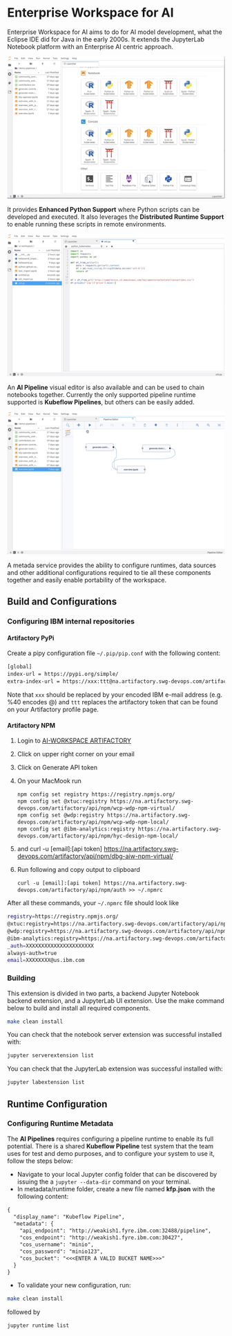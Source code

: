 # Enterprise Workspace for AI

Enterprise Workspace for AI aims to do for AI model development, what the
Eclipse IDE did for Java in the early 2000s. It extends the JupyterLab Notebook
platform with an Enterprise AI centric approach.

![Enterprise Workspace for AI](docs/source/images/ai-workspaces.png)

It provides **Enhanced Python Support** where Python scripts can be developed and
executed. It also leverages the **Distributed Runtime Support** to enable running
these scripts in remote environments.

![Enhanced Python Support](docs/source/images/python-runner.png)

An **AI Pipeline** visual editor is also available and can be used to chain notebooks
together. Currently the only supported pipeline runtime supported is **Kubeflow Pipelines**,
but others can be easily added.

![Pipeline Editor](docs/source/images/pipeline-editor.png)

A metada service provides the ability to configure runtimes, data sources and other
additional configurations required to tie all these components together and easily
enable portability of the workspace.

## Build and Configurations

### Configuring IBM internal repositories

#### Artifactory PyPi

Create a pipy configuration file ```~/.pip/pip.conf``` with the following content:

```bash
[global]
index-url = https://pypi.org/simple/
extra-index-url = https://xxx:ttt@na.artifactory.swg-devops.com/artifactory/api/pypi/dbg-aiworkspace-team-pypi-local/simple
```

Note that ```xxx``` should be replaced by your encoded IBM e-mail address (e.g. %40 encodes @) and
```ttt``` replaces the artifactory token that can be found on your Artifactory profile page.

#### Artifactory NPM

1. Login to
        [AI-WORKSPACE ARTIFACTORY](https://na.artifactory.swg-devops.com/artifactory/webapp/#/home)
2. Click on upper right corner on your email
3. Click on Generate API token
4. On your MacMook run  

       npm config set registry https://registry.npmjs.org/
       npm config set @xtuc:registry https://na.artifactory.swg-devops.com/artifactory/api/npm/wcp-wdp-npm-virtual/
       npm config set @wdp:registry https://na.artifactory.swg-devops.com/artifactory/api/npm/wcp-wdp-npm-local/
       npm config set @ibm-analytics:registry https://na.artifactory.swg-devops.com/artifactory/api/npm/hyc-design-npm-local/
5. and
       curl -u [email]:[api token] https://na.artifactory.swg-devops.com/artifactory/api/npm/dbg-aiw-npm-virtual/
6. Run following and copy output to clipboard

       curl -u [email]:[api token] https://na.artifactory.swg-devops.com/artifactory/api/npm/auth >> ~/.npmrc

After all these commands, your ```~/.npmrc``` file should look like

```bash
registry=https://registry.npmjs.org/
@xtuc:registry=https://na.artifactory.swg-devops.com/artifactory/api/npm/wcp-wdp-npm-virtual/
@wdp:registry=https://na.artifactory.swg-devops.com/artifactory/api/npm/wcp-wdp-npm-local/
@ibm-analytics:registry=https://na.artifactory.swg-devops.com/artifactory/api/npm/hyc-design-npm-local/
_auth=XXXXXXXXXXXXXXXXXXXXXX
always-auth=true
email=XXXXXXXX@us.ibm.com
```

### Building

This extension is divided in two parts, a backend Jupyter Notebook backend extension,
and a JupyterLab UI extension. Use the make command below to build and install all 
required components. 

```bash
make clean install
```

You can check that the notebook server extension was successful installed with:
```bash
jupyter serverextension list
```

You can check that the JupyterLab extension was successful installed with:
```bash
jupyter labextension list
```

## Runtime Configuration

### Configuring Runtime Metadata

The **AI Pipelines** requires configuring a pipeline runtime to enable its full potential.
There is a shared **Kubeflow Pipeline** test system that the team uses for test and demo
purposes, and to configure your system to use it, follow the steps below:

- Navigate to your local Jupyter config folder that can be discovered by issuing the a ```jupyter --data-dir```
command on your terminal.
- In metadata/runtime folder, create a new file named **kfp.json** 
with the following content:
```
{
  "display_name": "Kubeflow Pipeline",
  "metadata": {
    "api_endpoint": "http://weakish1.fyre.ibm.com:32488/pipeline",
    "cos_endpoint": "http://weakish1.fyre.ibm.com:30427",
    "cos_username": "minio",
    "cos_password": "minio123",
    "cos_bucket": "<<<ENTER A VALID BUCKET NAME>>>"
  }
}
```

- To validate your new configuration, run:
```bash
make clean install
```
followed by
```bash
jupyter runtime list
```

